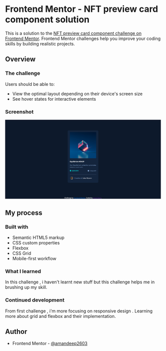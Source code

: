 # Frontend Mentor - NFT preview card component solution

This is a solution to the [NFT preview card component challenge on Frontend Mentor](https://www.frontendmentor.io/challenges/nft-preview-card-component-SbdUL_w0U). Frontend Mentor challenges help you improve your coding skills by building realistic projects. 


## Overview

### The challenge

Users should be able to:

- View the optimal layout depending on their device's screen size
- See hover states for interactive elements

### Screenshot

![](./screenshot/desktop.png)

## My process

### Built with

- Semantic HTML5 markup
- CSS custom properties
- Flexbox
- CSS Grid
- Mobile-first workflow

### What I learned

In this challenge , i haven't learnt new stuff but this challenge helps me in brushing up my skill.

### Continued development
From first challenge , i'm more focusing on responsive design . Learning more about grid and flexbox and their implementation.


## Author
- Frontend Mentor - [@amandeep2603](https://www.frontendmentor.io/profile/amandeep2603)
